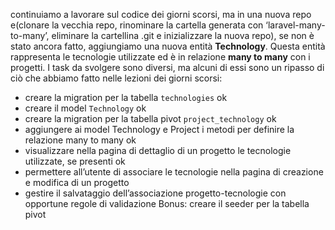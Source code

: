 continuiamo a lavorare sul codice dei giorni scorsi, ma in una nuova repo e(clonare la vecchia repo, rinominare la cartella generata con ‘laravel-many-to-many’, eliminare la cartellina .git e inizializzare la nuova repo), se non è stato ancora fatto, aggiungiamo una nuova entità **Technology**. Questa entità rappresenta le tecnologie utilizzate ed è in relazione **many to many** con i progetti.
I task da svolgere sono diversi, ma alcuni di essi sono un ripasso di ciò che abbiamo fatto nelle lezioni dei giorni scorsi:
- creare la migration per la tabella `technologies` ok
- creare il model `Technology` ok
- creare la migration per la tabella pivot `project_technology` ok
- aggiungere ai model Technology e Project i metodi per definire la relazione many to many ok
- visualizzare nella pagina di dettaglio di un progetto le tecnologie utilizzate, se presenti ok
- permettere all’utente di associare le tecnologie nella pagina di creazione e modifica di un progetto
- gestire il salvataggio dell’associazione progetto-tecnologie con opportune regole di validazione
Bonus:
creare il seeder per la tabella pivot
